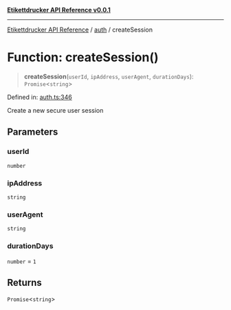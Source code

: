 [**Etikettdrucker API Reference v0.0.1**](../../README.md)

***

[Etikettdrucker API Reference](../../modules.md) / [auth](../README.md) / createSession

# Function: createSession()

> **createSession**(`userId`, `ipAddress`, `userAgent`, `durationDays`): `Promise`\<`string`\>

Defined in: [auth.ts:346](https://github.com/JayeshKakkad-Rotoclear/Etikettdruck/blob/main/src/lib/auth.ts#L346)

Create a new secure user session

## Parameters

### userId

`number`

### ipAddress

`string`

### userAgent

`string`

### durationDays

`number` = `1`

## Returns

`Promise`\<`string`\>
